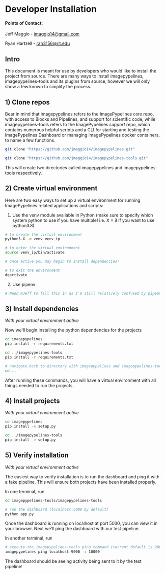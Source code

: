 # Developer Installation

#### Points of Contact:

Jeff Maggio   - jmaggio14@gmail.com

Ryan Hartzell - rah3156@rit.edu


## Intro

This document is meant for use by developers who would like to install the project from source. There are many ways to install imagepypelines, imagepypelines-tools and its plugins from source, however we will only show a few known to simplify the process.

## 1) Clone repos

Bear in mind that imagepypelines refers to the ImagePypelines core repo, with access to Blocks and Pipelines, and support for scientific code, while imagepypelines-tools refers to the ImagePypelines *support* repo, which contains numerous helpful scripts and a CLI for starting and testing the ImagePypelines Dashboard or managing ImagePypelines docker containers, to name a few functions.

```bash
git clone "https://github.com/jmaggio14/imagepypelines.git"

git clone "https://github.com/jmaggio14/imagepypelines-tools.git"
```
This will create two directories called imagepypelines and imagepypelines-tools respectively.

## 2) Create virtual environment

Here are two easy ways to set up a virtual environment for running ImagePypelines related applications and scripts:

1) Use the venv module available in Python (make sure to specify which system python to use if you have multiple! i.e. X = 8 if you want to use python3.8)
```bash
# to create the virtual environment
python3.X -m venv venv_ip

# to enter the virtual environment
source venv_ip/bin/activate

# once active you may begin to install dependencies!

# to exit the environment
deactivate
```
2) Use pipenv
```bash
# Need @Jeff to fill this in as I'm still relatively confused by pipenv
```

## 3) Install dependencies

*With your virtual environment active*

Now we'll begin installing the python dependencies for the projects

```bash
cd imagepypelines
pip install -r requirements.txt

cd ../imagepypelines-tools
pip install -r requirements.txt

# navigate back to directory with imagepypelines and imagepypelines-tools in it
cd ..
```

After running these commands, you will have a virtual environment with all things needed to run the projects.

## 4) Install projects

*With your virtual environment active*

```bash
cd imagepypelines
pip install -e setup.py

cd ../imagepypelines-tools
pip install -e setup.py
```

## 5) Verify installation

*With your virtual environment active*

The easiest way to verify installation is to run the dashboard and ping it with a fake pipeline. This will ensure both projects have been installed properly.

In one terminal, run
```bash
cd imagepypelines-tools/imagepypelines-tools

# run the dashboard (localhost:5000 by default)
python app.py
```

Once the dashboard is running on localhost at port 5000, you can view it in your browser. Next we'll ping the dashboard with our test pipeline.

In another terminal, run
```bash
# execute the imagepypelines-tools ping command (current default is 9000 to communicate with dashboard's chatroom)
imagepypelines ping localhost 9000 -i 10000
```

The dashboard should be seeing activity being sent to it by the test pipeline!
